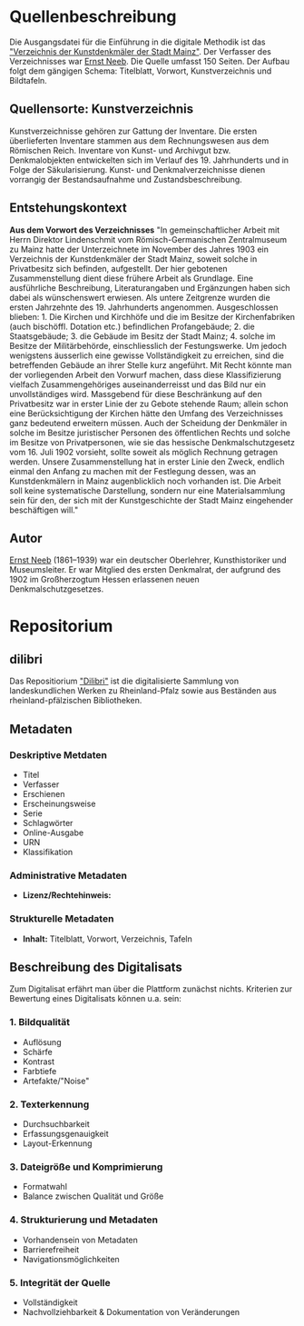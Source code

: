# Quellenbeschreibung

Die Ausgangsdatei für die Einführung in die digitale Methodik ist das ["Verzeichnis der Kunstdenkmäler der Stadt Mainz"](https://www.dilibri.de/rlb/content/titleinfo/140686). Der Verfasser des Verzeichnisses war [Ernst Neeb](https://d-nb.info/gnd/143599828). Die Quelle umfasst 150 Seiten. Der Aufbau folgt dem gängigen Schema: Titelblatt, Vorwort, Kunstverzeichnis und Bildtafeln.

## Quellensorte: Kunstverzeichnis
Kunstverzeichnisse gehören zur Gattung der Inventare. Die ersten überlieferten Inventare stammen aus dem Rechnungswesen aus dem Römischen Reich. 
Inventare von Kunst- und Archivgut bzw. Denkmalobjekten entwickelten sich im Verlauf des 19. Jahrhunderts und in Folge der Säkularisierung.
Kunst- und Denkmalverzeichnisse dienen vorrangig der Bestandsaufnahme und Zustandsbeschreibung.

## Entstehungskontext
**Aus dem Vorwort des Verzeichnisses**
"In gemeinschaftlicher Arbeit mit Herrn Direktor Lindenschmit vom Römisch-Germanischen Zentralmuseum zu Mainz hatte der Unterzeichnete im November des Jahres 1903 ein Verzeichnis der Kunstdenkmäler der Stadt Mainz, soweit solche in Privatbesitz sich befinden, aufgestellt. Der hier gebotenen Zusammenstellung dient diese frühere Arbeit als Grundlage. Eine ausführliche Beschreibung, Literaturangaben und Ergänzungen haben sich dabei als wünschenswert erwiesen.
    Als untere Zeitgrenze wurden die ersten Jahrzehnte des 
19. Jahrhunderts angenommen. Ausgeschlossen blieben: 1. Die Kirchen und Kirchhöfe und die im Besitze der Kirchenfabriken (auch bischöffl. Dotation etc.) befindlichen Profangebäude; 2. die Staatsgebäude; 3. die Gebäude im Besitz der Stadt Mainz; 4. solche im Besitze der Militärbehörde, einschliesslich der Festungswerke. Um jedoch wenigstens äusserlich eine gewisse Vollständigkeit zu erreichen, sind die betreffenden Gebäude an ihrer Stelle kurz angeführt. Mit Recht könnte man der vorliegenden Arbeit den Vorwurf machen, dass diese Klassifizierung vielfach Zusammengehöriges auseinanderreisst und das Bild nur ein unvollständiges wird. Massgebend für diese Beschränkung auf den Privatbesitz war in erster Linie der zu Gebote stehende Raum; allein schon eine Berücksichtigung der Kirchen hätte den Umfang des Verzeichnisses ganz bedeutend erweitern müssen. Auch der Scheidung der Denkmäler in solche im Besitze juristischer Personen des öffentlichen Rechts und solche im Besitze von Privatpersonen, wie sie das hessische Denkmalschutzgesetz vom 16. Juli 1902 vorsieht, sollte soweit als möglich Rechnung getragen werden.
    Unsere Zusammenstellung hat in erster Linie den Zweck, endlich einmal den Anfang
zu machen mit der Festlegung dessen, was an Kunstdenkmälern in Mainz augenblicklich noch vorhanden ist. Die Arbeit soll keine systematische Darstellung, sondern nur eine Materialsammlung sein für den, der sich mit der Kunstgeschichte der Stadt Mainz eingehender beschäftigen will."


## Autor
[Ernst Neeb](https://www.wikidata.org/wiki/Q100574) (1861–1939) war ein deutscher Oberlehrer, Kunsthistoriker und Museumsleiter.
Er war Mitglied des ersten Denkmalrat, der aufgrund des 1902 im Großherzogtum Hessen erlassenen neuen Denkmalschutzgesetzes. 

# Repositorium

## dilibri
Das Repositiorium ["Dilibri"](https://www.dilibri.de) ist die digitalisierte Sammlung von landeskundlichen Werken zu Rheinland-Pfalz sowie aus Beständen aus rheinland-pfälzischen Bibliotheken.

## Metadaten

### Deskriptive Metdaten
- Titel
- Verfasser
- Erschienen
- Erscheinungsweise
- Serie
- Schlagwörter
- Online-Ausgabe
- URN
- Klassifikation

### Administrative Metadaten
- **Lizenz/Rechtehinweis:**

### Strukturelle Metadaten
- **Inhalt:** Titelblatt, Vorwort, Verzeichnis, Tafeln

## Beschreibung des Digitalisats
Zum Digitalisat erfährt man über die Plattform zunächst nichts.
Kriterien zur Bewertung eines Digitalisats können u.a. sein:

### 1. Bildqualität
- Auflösung
- Schärfe
- Kontrast
- Farbtiefe
- Artefakte/"Noise"

### 2. Texterkennung
- Durchsuchbarkeit
- Erfassungsgenauigkeit
- Layout-Erkennung

### 3. Dateigröße und Komprimierung
- Formatwahl
- Balance zwischen Qualität und Größe

### 4. Strukturierung und Metadaten
- Vorhandensein von Metadaten
- Barrierefreiheit
- Navigationsmöglichkeiten

### 5. Integrität der Quelle
- Vollständigkeit
- Nachvollziehbarkeit & Dokumentation von Veränderungen



